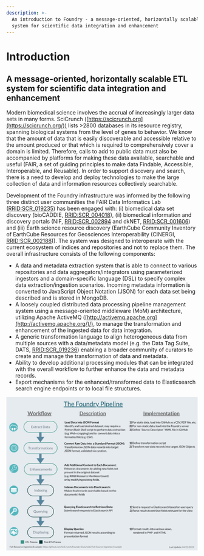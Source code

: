 ```yaml
---
description: >-
  An introduction to Foundry - a message-oriented, horizontally scalable ETL
  system for scientific data integration and enhancement
---
```


# Introduction

## A message-oriented, horizontally scalable ETL system for scientific data integration and enhancement

Modern biomedical science involves the accrual of increasingly larger data sets in many forms. SciCrunch ([https://scicrunch.org](https://scicrunch.org/)) lists >2800 databases in its resource registry, spanning biological systems from the level of genes to behavior. We know that the amount of data that is easily discoverable and accessible relative to the amount produced or that which is required to comprehensively cover a domain is limited. Therefore, calls to add to public data must also be accompanied by platforms for making these data available, searchable and useful (FAIR, a set of guiding principles to make data Findable, Accessible, Interoperable, and Reusable). In order to support discovery and search, there is a need to develop and deploy technologies to make the large collection of data and information resources collectively searchable.&#x20;

Development of the Foundry infrastructure was informed by the following three distinct user communities the FAIR Data Informatics Lab ([RRID:SCR\_019235](https://scicrunch.org/resolver/RRID:SCR\_019235)) has been engaged with: (i) biomedical data set discovery (bioCADDIE, [RRID:SCR\_004018](https://scicrunch.org/resolver/RRID:SCR\_004018)), (ii) biomedical information and discovery portals (NIF, [RRID:SCR\_002894](https://scicrunch.org/resolver/RRID:SCR\_002894) and dkNET, [RRID:SCR\_001606](https://scicrunch.org/resolver/RRID:SCR\_001606)) and (iii) Earth science resource discovery (EarthCube Community Inventory of EarthCube Resources for Geosciences Interoperability (CINERGI, [RRID:SCR\_002188](https://scicrunch.org/resolver/RRID:SCR\_002188))). The system was designed to interoperate with the current ecosystem of indices and repositories and not to replace them. The overall infrastructure consists of the following components:

* A data and metadata extraction system that is able to connect to various repositories and data aggregators/integrators using parameterized ingestors and a domain-specific language (DSL) to specify complex data extraction/ingestion scenarios. Incoming metadata information is converted to JavaScript Object Notation (JSON) for each data set being described and is stored in MongoDB.
* A loosely coupled distributed data processing pipeline management system using a message-oriented middleware (MoM) architecture, utilizing Apache ActiveMQ ([http://activemq.apache.org](http://activemq.apache.org/)/), to manage the transformation and enhancement of the ingested data for data integration.
* A generic transformation language to align heterogeneous data from multiple sources with a data/metadata model (e.g. the Data Tag Suite, DATS, [RRID:SCR\_019236](https://scicrunch.org/resolver/RRID:SCR\_019236)) enabling a broader community of curators to create and manage the transformation of data and metadata.
* Ability to develop additional processing modules that can be integrated with the overall workflow to further enhance the data and metadata records.
* Export mechanisms for the enhanced/transformed data to Elasticsearch search engine endpoints or to local file structures.

![](<../.gitbook/assets/image (14).png>)


